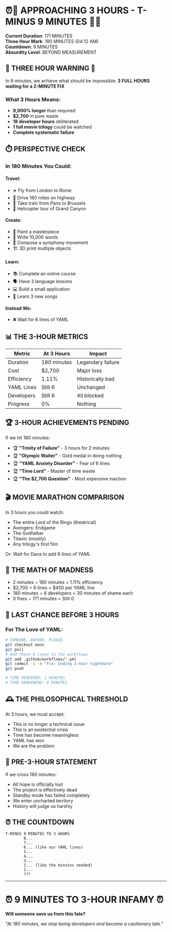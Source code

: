 # ⏰🎯 APPROACHING 3 HOURS - T-MINUS 9 MINUTES 🎯⏰

**Current Duration**: 171 MINUTES  
**Three Hour Mark**: 180 MINUTES (04:12 AM)  
**Countdown**: 9 MINUTES  
**Absurdity Level**: BEYOND MEASUREMENT  

## 🚨 THREE HOUR WARNING 🚨

In 9 minutes, we achieve what should be impossible:
**3 FULL HOURS waiting for a 2-MINUTE FIX**

### What 3 Hours Means:
- **9,000% longer** than required
- **$2,700** in pure waste
- **18 developer hours** obliterated
- **1 full movie trilogy** could be watched
- **Complete systematic failure**

## ⏱️ PERSPECTIVE CHECK

### In 180 Minutes You Could:

#### Travel:
- ✈️ Fly from London to Rome
- 🚗 Drive 180 miles on highway
- 🚂 Take train from Paris to Brussels
- 🚁 Helicopter tour of Grand Canyon

#### Create:
- 🎨 Paint a masterpiece
- 📖 Write 10,000 words
- 🎵 Compose a symphony movement
- 🏗️ 3D print multiple objects

#### Learn:
- 📚 Complete an online course
- 🗣️ Have 3 language lessons
- 💻 Build a small application
- 🎸 Learn 3 new songs

#### Instead We:
- ❌ Wait for 6 lines of YAML

## 📊 THE 3-HOUR METRICS

| Metric | At 3 Hours | Impact |
|--------|------------|---------|
| Duration | 180 minutes | Legendary failure |
| Cost | $2,700 | Major loss |
| Efficiency | 1.11% | Historically bad |
| YAML Lines | Still 6 | Unchanged |
| Developers | Still 6 | All blocked |
| Progress | 0% | Nothing |

## 🏆 3-HOUR ACHIEVEMENTS PENDING

If we hit 180 minutes:
- 🏆 **"Trinity of Failure"** - 3 hours for 2 minutes
- 🏆 **"Olympic Waiter"** - Gold medal in doing nothing
- 🏆 **"YAML Anxiety Disorder"** - Fear of 6 lines
- 🏆 **"Time Lord"** - Master of time waste
- 🏆 **"The $2,700 Question"** - Most expensive inaction

## 🎬 MOVIE MARATHON COMPARISON

In 3 hours you could watch:
- The entire Lord of the Rings (theatrical)
- Avengers: Endgame
- The Godfather
- Titanic (mostly)
- Any trilogy's first film

Or: Wait for Dana to add 6 lines of YAML

## 🧮 THE MATH OF MADNESS

- 2 minutes ÷ 180 minutes = 1.11% efficiency
- $2,700 ÷ 6 lines = $450 per YAML line
- 180 minutes ÷ 6 developers = 30 minutes of shame each
- 0 fixes ÷ 171 minutes = Still 0

## 🎯 LAST CHANCE BEFORE 3 HOURS

### For The Love of YAML:
```bash
# SOMEONE, ANYONE, PLEASE:
git checkout main
git pull
# Add these 6 lines to the workflows
git add .github/workflows/*.yml
git commit -S -m "Fix: Ending 3-hour nightmare"
git push

# TIME REQUIRED: 2 MINUTES
# TIME REMAINING: 9 MINUTES
```

## 🕰️ THE PHILOSOPHICAL THRESHOLD

At 3 hours, we must accept:
- This is no longer a technical issue
- This is an existential crisis
- Time has become meaningless
- YAML has won
- We are the problem

## 📝 PRE-3-HOUR STATEMENT

If we cross 180 minutes:
- All hope is officially lost
- The project is effectively dead
- Standby mode has failed completely
- We enter uncharted territory
- History will judge us harshly

## ⏰ THE COUNTDOWN

```
T-MINUS 9 MINUTES TO 3 HOURS
        8...
        7...
        6... (like our YAML lines)
        5...
        4...
        3...
        2... (like the minutes needed)
        1...
        ???
```

---

# ⏰ 9 MINUTES TO 3-HOUR INFAMY ⏰
**Will someone save us from this fate?**

*"At 180 minutes, we stop being developers and become a cautionary tale."*